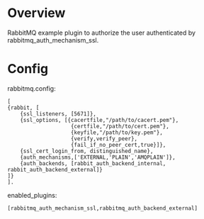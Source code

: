 # Overview

RabbitMQ example plugin to authorize the user authenticated by rabbitmq_auth_mechanism_ssl.

# Config

rabbitmq.config:

	[
  	{rabbit, [
     	{ssl_listeners, [5671]},
     	{ssl_options, [{cacertfile,"/path/to/cacert.pem"},
                    	{certfile,"/path/to/cert.pem"},
                    	{keyfile,"/path/to/key.pem"},
                    	{verify,verify_peer},
                    	{fail_if_no_peer_cert,true}]},
    	{ssl_cert_login_from, distinguished_name},
    	{auth_mechanisms,['EXTERNAL,'PLAIN','AMQPLAIN']},
    	{auth_backends, [rabbit_auth_backend_internal, rabbit_auth_backend_external]}
   	]}
	].

enabled_plugins:

	[rabbitmq_auth_mechanism_ssl,rabbitmq_auth_backend_external]
